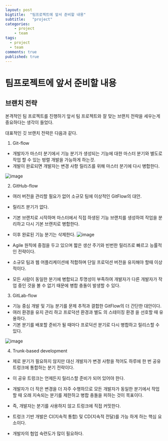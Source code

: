```yaml
---
layout: post
bigtitle:  "팀프로젝트에 앞서 준비할 내용"
subtitle:   "project"
categories:
    - project
    - team
tags:
  - project
  - team
comments: true
published: true
---
```

# 팀프로젝트에 앞서 준비할 내용

## 브랜치 전략
본격적인 팀 프로젝트를 진행하기 앞서 팀 프로젝트와 잘 맞는 브랜치 전략을 세우는게 중요하다는 생각이 들었다.

대표적인 깃 브랜치 전략은 다음과 같다.

1. Git-flow
- 개발자가 마스터 분기에서 기능 분기가 생성되는 기능에 대한 마스터 분기와 별도로 작업 할 수 있는 벙렬 개발을 가능하게 하는것.
- 개발이 완료되면 개발자는 변경 사항 릴리즈를 위해 마스터 분기에 다시 병합한다.

![image](https://github.com/elan5027/Elan5027.github.io/assets/33407161/2d8e3dbd-085e-4149-918e-74c98930cae2)

2. GitHub-flow

- 여러 버전을 관리할 필요가 없어 소규모 팀에 이상적인 GitFlow의 대안.
- 릴리즈 분기가 없다.
- 기본 브랜치로 시작하며 마스터에서 직접 하생된 기능 브랜치를 생성하여 작업을 분리하고 다시 기본 브랜치로 병합한다. 
- 이후 완료된 기능 분기는 삭제한다.
![image](https://github.com/elan5027/Elan5027.github.io/assets/33407161/9402f9e0-884a-46aa-99a0-7da2159a9bda)

- Agile 원칙에 중점을 두고 있으며 짧은 생산 주기와 빈번한 릴리즈로 빠르고 능률적인 전략이다.

- 소규모 팀과 웹 어플리케이션에 적합하며 단일 프로덕션 버전을 유지해야 할때 이상적이다.

- 모든 사람이 동일한 분기에 병합되고 투명성이 부족하여 개발자가 다른 개발자가 작업 중인 것을 볼 수 없기 때문에 병합 충돌이 발생할 수 있다.

3. GitLab-flow
- 기능 중심 개발 및 기능 분기를 문제 추적과 결합한 GitFlow의 더 간단한 대안이다.
- 여러 환경을 유지 관리 하고 프로덕션 환경과 별도 의 스테이징 환경 을 선호할 때 유용하다.
- 기본 분기를 배포할 준비가 될 때마다 프로덕션 분기로 다시 병합하고 릴리스할 수 있다.

![image](https://github.com/elan5027/Elan5027.github.io/assets/33407161/50011104-d0b2-41fe-81ec-7e25be35aa26)


4. Trunk-based development

- 제로 분기가 필요하지 않지만 대신 개발자가 변경 사항을 적어도 하루에 한 번 공유 트렁크에 통합하는 분기 전략이다.
- 이 공유 트렁크는 언제든지 릴리스할 준비가 되어 있어야 한다.
-  개발자가 더 작은 변경을 더 자주 수행하므로 모든 개발자가 동일한 분기에서 작업할 때 오래 지속되는 분기를 제한하고 병합 충돌을 피하는 것이 목표이다.
- 즉, 개발자는 분기를 사용하지 않고 트렁크에 직접 커밋한다.
- 트렁크 기반 개발은 CI(지속적 통합) 및 CD(지속적 전달)를 가능 하게 하는 핵심 요소이다.

- 개발자의 협업 숙련도가 많이 필요하다.
